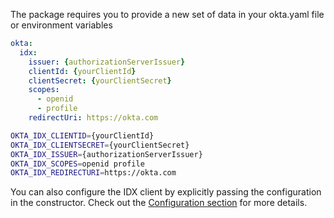 The package requires you to provide a new set of data in your okta.yaml file or environment variables

```yaml
okta:
  idx:
    issuer: {authorizationServerIssuer}
    clientId: {yourClientId}
    clientSecret: {yourClientSecret}
    scopes:
      - openid
      - profile
    redirectUri: https://okta.com
```

```bash
OKTA_IDX_CLIENTID={yourClientId}
OKTA_IDX_CLIENTSECRET={yourClientSecret}
OKTA_IDX_ISSUER={authorizationServerIssuer}
OKTA_IDX_SCOPES=openid profile
OKTA_IDX_REDIRECTURI=https://okta.com
```

You can also configure the IDX client by explicitly passing the configuration in the constructor. Check out the [Configuration section](https://github.com/okta/okta-idx-dotnet#configuration-reference) for more details. 